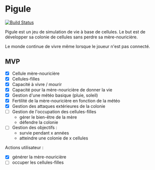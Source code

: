 # Pigule

[![Build Status](https://travis-ci.org/marienfressinaud/pigule.svg?branch=master)](https://travis-ci.org/marienfressinaud/pigule)

Pigule est un jeu de simulation de vie à base de cellules. Le but est de développer
sa colonie de cellules sans perdre sa mère-nouricière.

Le monde continue de vivre même lorsque le joueur n'est pas connecté.

## MVP

- [x] Cellule mère-nouricière
- [x] Cellules-filles
- [x] Capacité à vivre / mourir
- [x] Capacité pour la mère-nouricière de donner la vie
- [x] Gestion d'une météo basique (pluie, soleil)
- [x] Fertilité de la mère-nouricière en fonction de la météo
- [x] Gestion des attaques extérieures de la colonie
- [ ] Gestion de l'occupation des cellules-filles
  - gérer le bien-être de la mère
  - défendre la colonie
- [ ] Gestion des objectifs :
  - survie pendant x années
  - atteindre une colonie de x cellules

Actions utilisateur :

- [x] générer la mère-nouricière
- [ ] occuper les cellules-filles
